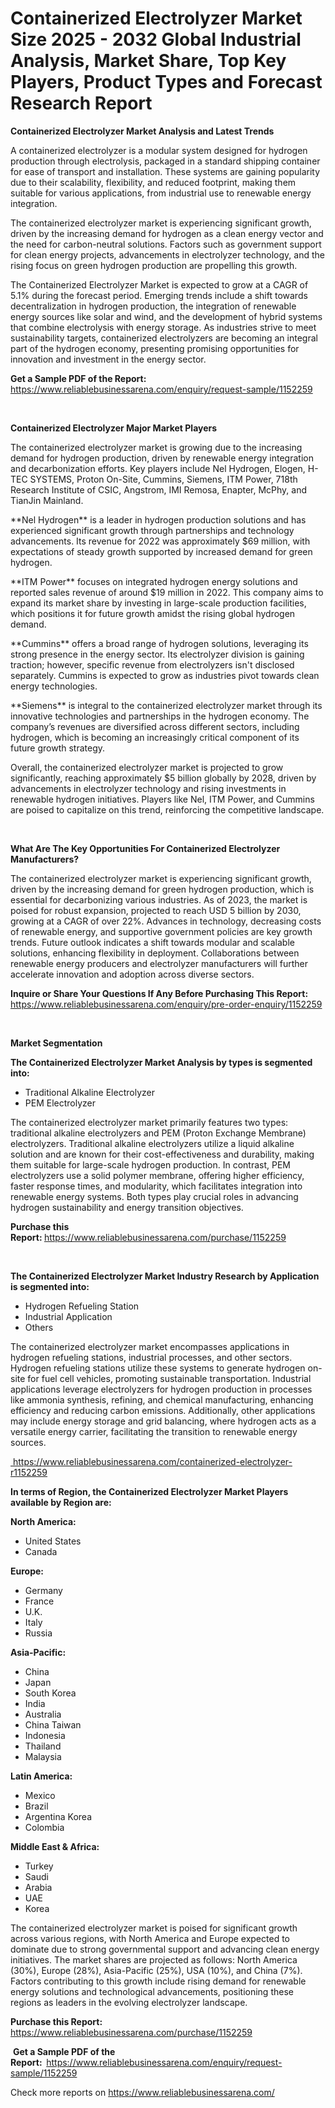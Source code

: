 <p><h1>Containerized Electrolyzer Market Size 2025 - 2032 Global Industrial Analysis, Market Share, Top Key Players, Product Types and Forecast Research Report</h1></p><p><strong>Containerized Electrolyzer Market Analysis and Latest Trends</strong></p>
<p><p>A containerized electrolyzer is a modular system designed for hydrogen production through electrolysis, packaged in a standard shipping container for ease of transport and installation. These systems are gaining popularity due to their scalability, flexibility, and reduced footprint, making them suitable for various applications, from industrial use to renewable energy integration. </p><p>The containerized electrolyzer market is experiencing significant growth, driven by the increasing demand for hydrogen as a clean energy vector and the need for carbon-neutral solutions. Factors such as government support for clean energy projects, advancements in electrolyzer technology, and the rising focus on green hydrogen production are propelling this growth. </p><p>The Containerized Electrolyzer Market is expected to grow at a CAGR of 5.1% during the forecast period. Emerging trends include a shift towards decentralization in hydrogen production, the integration of renewable energy sources like solar and wind, and the development of hybrid systems that combine electrolysis with energy storage. As industries strive to meet sustainability targets, containerized electrolyzers are becoming an integral part of the hydrogen economy, presenting promising opportunities for innovation and investment in the energy sector.</p></p>
<p><strong>Get a Sample PDF of the Report:&nbsp;</strong> <a href="https://www.reliablebusinessarena.com/enquiry/request-sample/1152259?utm_campaign=2470&utm_medium=2&utm_source=Github&utm_content=ia&utm_term=28022025&utm_id=containerized-electrolyzer">https://www.reliablebusinessarena.com/enquiry/request-sample/1152259</a></p>
<p>&nbsp;</p>
<p><strong>Containerized Electrolyzer Major Market Players</strong></p>
<p><p>The containerized electrolyzer market is growing due to the increasing demand for hydrogen production, driven by renewable energy integration and decarbonization efforts. Key players include Nel Hydrogen, Elogen, H-TEC SYSTEMS, Proton On-Site, Cummins, Siemens, ITM Power, 718th Research Institute of CSIC, Angstrom, IMI Remosa, Enapter, McPhy, and TianJin Mainland.</p><p>**Nel Hydrogen** is a leader in hydrogen production solutions and has experienced significant growth through partnerships and technology advancements. Its revenue for 2022 was approximately $69 million, with expectations of steady growth supported by increased demand for green hydrogen.</p><p>**ITM Power** focuses on integrated hydrogen energy solutions and reported sales revenue of around $19 million in 2022. This company aims to expand its market share by investing in large-scale production facilities, which positions it for future growth amidst the rising global hydrogen demand.</p><p>**Cummins** offers a broad range of hydrogen solutions, leveraging its strong presence in the energy sector. Its electrolyzer division is gaining traction; however, specific revenue from electrolyzers isn't disclosed separately. Cummins is expected to grow as industries pivot towards clean energy technologies.</p><p>**Siemens** is integral to the containerized electrolyzer market through its innovative technologies and partnerships in the hydrogen economy. The company’s revenues are diversified across different sectors, including hydrogen, which is becoming an increasingly critical component of its future growth strategy.</p><p>Overall, the containerized electrolyzer market is projected to grow significantly, reaching approximately $5 billion globally by 2028, driven by advancements in electrolyzer technology and rising investments in renewable hydrogen initiatives. Players like Nel, ITM Power, and Cummins are poised to capitalize on this trend, reinforcing the competitive landscape.</p></p>
<p>&nbsp;</p>
<p><strong>What Are The Key Opportunities For Containerized Electrolyzer Manufacturers?</strong></p>
<p><p>The containerized electrolyzer market is experiencing significant growth, driven by the increasing demand for green hydrogen production, which is essential for decarbonizing various industries. As of 2023, the market is poised for robust expansion, projected to reach USD 5 billion by 2030, growing at a CAGR of over 22%. Advances in technology, decreasing costs of renewable energy, and supportive government policies are key growth trends. Future outlook indicates a shift towards modular and scalable solutions, enhancing flexibility in deployment. Collaborations between renewable energy producers and electrolyzer manufacturers will further accelerate innovation and adoption across diverse sectors.</p></p>
<p><strong>Inquire or Share Your Questions If Any Before Purchasing This Report:</strong> <a href="https://www.reliablebusinessarena.com/enquiry/pre-order-enquiry/1152259?utm_campaign=2470&utm_medium=2&utm_source=Github&utm_content=ia&utm_term=28022025&utm_id=containerized-electrolyzer">https://www.reliablebusinessarena.com/enquiry/pre-order-enquiry/1152259</a></p>
<p>&nbsp;</p>
<p><strong>Market Segmentation</strong></p>
<p><strong>The Containerized Electrolyzer Market Analysis by types is segmented into:</strong></p>
<p><ul><li>Traditional Alkaline Electrolyzer</li><li>PEM Electrolyzer</li></ul></p>
<p><p>The containerized electrolyzer market primarily features two types: traditional alkaline electrolyzers and PEM (Proton Exchange Membrane) electrolyzers. Traditional alkaline electrolyzers utilize a liquid alkaline solution and are known for their cost-effectiveness and durability, making them suitable for large-scale hydrogen production. In contrast, PEM electrolyzers use a solid polymer membrane, offering higher efficiency, faster response times, and modularity, which facilitates integration into renewable energy systems. Both types play crucial roles in advancing hydrogen sustainability and energy transition objectives.</p></p>
<p><strong>Purchase this Report:&nbsp;</strong><a href="https://www.reliablebusinessarena.com/purchase/1152259?utm_campaign=2470&utm_medium=2&utm_source=Github&utm_content=ia&utm_term=28022025&utm_id=containerized-electrolyzer">https://www.reliablebusinessarena.com/purchase/1152259</a></p>
<p>&nbsp;</p>
<p><strong>The Containerized Electrolyzer Market Industry Research by Application is segmented into:</strong></p>
<p><ul><li>Hydrogen Refueling Station</li><li>Industrial Application</li><li>Others</li></ul></p>
<p><p>The containerized electrolyzer market encompasses applications in hydrogen refueling stations, industrial processes, and other sectors. Hydrogen refueling stations utilize these systems to generate hydrogen on-site for fuel cell vehicles, promoting sustainable transportation. Industrial applications leverage electrolyzers for hydrogen production in processes like ammonia synthesis, refining, and chemical manufacturing, enhancing efficiency and reducing carbon emissions. Additionally, other applications may include energy storage and grid balancing, where hydrogen acts as a versatile energy carrier, facilitating the transition to renewable energy sources.</p></p>
<p><a href="https://www.reliablebusinessarena.com/containerized-electrolyzer-r1152259?utm_campaign=2470&utm_medium=2&utm_source=Github&utm_content=ia&utm_term=28022025&utm_id=containerized-electrolyzer">&nbsp;https://www.reliablebusinessarena.com/containerized-electrolyzer-r1152259</a></p>
<p><strong>In terms of Region, the Containerized Electrolyzer Market Players available by Region are:</strong></p>
<p>
    <p> <strong> North America: </strong>
        <ul>
            <li>United States</li>
            <li>Canada</li>
        </ul>
        </p> 
    <p> <strong> Europe: </strong>
        <ul>
            <li>Germany</li>
            <li>France</li>
            <li>U.K.</li>
            <li>Italy</li>
            <li>Russia</li>
        </ul>
        </p> 
    <p> <strong> Asia-Pacific: </strong>
        <ul>
            <li>China</li>
            <li>Japan</li>
            <li>South Korea</li>
            <li>India</li>
            <li>Australia</li>
            <li>China Taiwan</li>
            <li>Indonesia</li>
            <li>Thailand</li>
            <li>Malaysia</li>
        </ul>
        </p> 
    <p> <strong> Latin America: </strong>
        <ul>
            <li>Mexico</li>
            <li>Brazil</li>
            <li>Argentina Korea</li>
            <li>Colombia</li>
        </ul>
        </p> 
    <p> <strong> Middle East & Africa: </strong>
        <ul>
            <li>Turkey</li>
            <li>Saudi</li>
            <li>Arabia</li>
            <li>UAE</li>
            <li>Korea</li>
        </ul>
    </p>
    </p>
<p><p>The containerized electrolyzer market is poised for significant growth across various regions, with North America and Europe expected to dominate due to strong governmental support and advancing clean energy initiatives. The market shares are projected as follows: North America (30%), Europe (28%), Asia-Pacific (25%), USA (10%), and China (7%). Factors contributing to this growth include rising demand for renewable energy solutions and technological advancements, positioning these regions as leaders in the evolving electrolyzer landscape.</p></p>
<p><strong>Purchase this Report: </strong><a href="https://www.reliablebusinessarena.com/purchase/1152259?utm_campaign=2470&utm_medium=2&utm_source=Github&utm_content=ia&utm_term=28022025&utm_id=containerized-electrolyzer">https://www.reliablebusinessarena.com/purchase/1152259</a></p>
<p>&nbsp;<strong>Get a Sample PDF of the Report:&nbsp;&nbsp;</strong><a href="https://www.reliablebusinessarena.com/enquiry/request-sample/1152259?utm_campaign=2470&utm_medium=2&utm_source=Github&utm_content=ia&utm_term=28022025&utm_id=containerized-electrolyzer">https://www.reliablebusinessarena.com/enquiry/request-sample/1152259</a></p>
<p><strong></strong></p>
<p>Check more reports on <a href="https://www.reliablebusinessarena.com/?utm_campaign=2470&utm_medium=2&utm_source=Github&utm_content=ia&utm_term=28022025&utm_id=containerized-electrolyzer">https://www.reliablebusinessarena.com/</a></p>